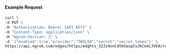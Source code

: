 <!-- Code generated for API Clients. DO NOT EDIT. -->

#### Example Request

```bash
curl \
-X PUT \
-H "Authorization: Bearer {API_KEY}" \
-H "Content-Type: application/json" \
-H "Ngrok-Version: 2" \
-d '{"enabled":true,"provider":"TWILIO","secret":"secret_token"}' \
https://api.ngrok.com/edges/https/edghts_32Jz4nnCdtH3aspCsJkCe4cJVk0/routes/edghtsrt_32Jz4nikWevUW7LVysWaYpkOQar/webhook_verification
```
